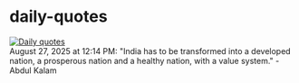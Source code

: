 # daily-quotes
[![Daily quotes](https://github.com/ceepu8/daily-quotes/actions/workflows/daily-quote.yml/badge.svg)](https://github.com/ceepu8/daily-quotes/actions/workflows/daily-quote.yml)<br/>
August 27, 2025 at 12:14 PM: "India has to be transformed into a developed nation, a prosperous nation and a healthy nation, with a value system." - Abdul Kalam
